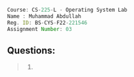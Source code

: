 ```jsx
Course: CS-225-L - Operating System Lab
Name : Muhammad Abdullah
Reg. ID: BS-CYS-F22-221546
Assignment Number: 03
```

## Questions:

> 1. 
